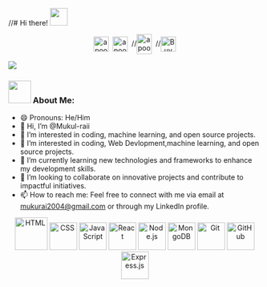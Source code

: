 //# Hi there! <img src="https://github.com/TheDudeThatCode/TheDudeThatCode/blob/master/Assets/Hi.gif" width="35" />
<p align="center">
<a href="https://twitter.com/Mukulrai_" target="blank"><img align="center" src="https://cdn.jsdelivr.net/npm/simple-icons@3.0.1/icons/twitter.svg" alt="apoorv__tyagi" height="30" width="30" /></a>&nbsp;
<a href="https://www.linkedin.com/in/mukul-rai-3546822564654687786786/" target="blank"><img align="center" src="https://cdn.jsdelivr.net/npm/simple-icons@3.0.1/icons/linkedin.svg" alt="apoorvtyagi" height="30" width="30" /></a>&nbsp;
//<a href="http://discord.com/users/apoorv#4040" target="blank"><img align="center" src="https://cdn.jsdelivr.net/npm/simple-icons@3.0.1/icons/discord.svg" alt="apoorv#4040" height="40" width="30" /></a>&nbsp;
//<a href="https://www.buymeacoffee.com/apoorvtyagi"><img align="center" alt="Buy me a Coffee" width="30px" src="https://cdn.jsdelivr.net/npm/simple-icons@3.0.1/icons/buymeacoffee.svg" /></a>
</p>

![](https://camo.githubusercontent.com/992babdffd8c74a1502de375fbdf7e4d54773242/68747470733a2f2f6d656469612e67697068792e636f6d2f6d656469612f53576f536b4e36447854737a71494b4571762f67697068792e676966)

### <img src="https://github.com/TheDudeThatCode/TheDudeThatCode/blob/master/Assets/Developer.gif" width="45" /> About Me:
- 😄 Pronouns: He/Him
- 👋 Hi, I’m @Mukul-raii
- 👀 I’m interested in coding, machine learning, and open source projects.
- 👀 I’m interested in coding, Web Devlopment,machine learning, and open source projects.
- 🌱 I’m currently learning new technologies and frameworks to enhance my development skills.
- 💞️ I’m looking to collaborate on innovative projects and contribute to impactful initiatives.
- 📫 How to reach me: Feel free to connect with me via email at mukurai2004@gmail.com or through my LinkedIn profile.

<p align="center">
<img src="https://www.vectorlogo.zone/logos/w3_html5/w3_html5-icon.svg" alt="HTML" width="65" height="65"/> 
<img src="https://www.vectorlogo.zone/logos/netlifyapp_watercss/netlifyapp_watercss-icon.svg" alt="CSS" width="55" height="55"/>
<img src="https://www.vectorlogo.zone/logos/javascript/javascript-icon.svg" alt="JavaScript" width="55" height="55"/>
<img src="https://www.vectorlogo.zone/logos/reactjs/reactjs-icon.svg" alt="React" width="55" height="55"/>
<img src="https://www.vectorlogo.zone/logos/nodejs/nodejs-icon.svg" alt="Node.js" width="55" height="55"/>
<img src="https://www.vectorlogo.zone/logos/mongodb/mongodb-icon.svg" alt="MongoDB" width="55" height="55"/>
<img src="https://www.vectorlogo.zone/logos/git-scm/git-scm-icon.svg" alt="Git" width="55" height="55"/> 
<img src="https://www.vectorlogo.zone/logos/github/github-icon.svg" alt="GitHub" width="55" height="55"/>
<img src="https://www.vectorlogo.zone/logos/expressjs/expressjs-icon.svg" alt="Express.js" width="55" height="55"/>

</p>

